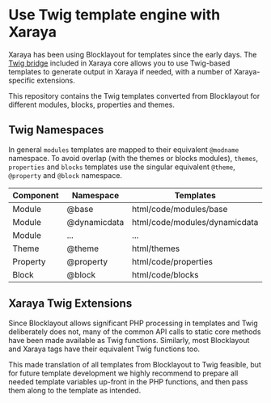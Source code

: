 # Use Twig template engine with Xaraya

Xaraya has been using Blocklayout for templates since the early days. The [Twig bridge](https://github.com/xaraya/core/blob/com.xaraya.core.bermuda/html/lib/xaraya/bridge/README.md#twig-template-engine) included in Xaraya core allows you to use Twig-based templates to generate output in Xaraya if needed, with a number of Xaraya-specific extensions.

This repository contains the Twig templates converted from Blocklayout for different modules, blocks, properties and themes.

## Twig Namespaces

In general `modules` templates are mapped to their equivalent `@modname` namespace. To avoid overlap (with the themes or blocks modules), `themes`, `properties` and `blocks` templates use the singular equivalent `@theme`, `@property` and `@block` namespace.

| Component | Namespace | Templates |
|-----------|-----------|----------|
| Module | @base | html/code/modules/base |
| Module | @dynamicdata | html/code/modules/dynamicdata |
| Module | ... | ... |
| Theme | @theme | html/themes |
| Property | @property | html/code/properties |
| Block | @block | html/code/blocks |

## Xaraya Twig Extensions

Since Blocklayout allows significant PHP processing in templates and Twig deliberately does not, many of the common API calls to static core methods have been made available as Twig functions.
Similarly, most Blocklayout and Xaraya tags have their equivalent Twig functions too.

This made translation of all templates from Blocklayout to Twig feasible, but for future template development we highly recommend to prepare all needed template variables up-front in the PHP functions, and then pass them along to the template as intended.
